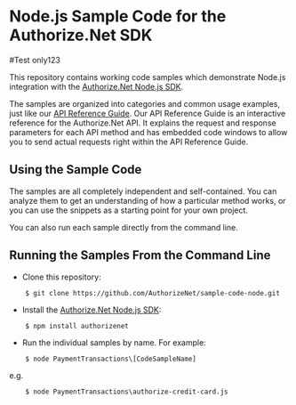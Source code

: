 # Node.js Sample Code for the Authorize.Net SDK
#Test only123
<!-- [![Travis CI Status](https://travis-ci.org/AuthorizeNet/sample-code-node.svg?branch=master)](https://travis-ci.org/AuthorizeNet/sample-code-node) -->

This repository contains working code samples which demonstrate Node.js integration with the [Authorize.Net Node.js SDK](https://github.com/AuthorizeNet/sdk-node).  

The samples are organized into categories and common usage examples, just like our [API Reference Guide](http://developer.authorize.net/api/reference). Our API Reference Guide is an interactive reference for the Authorize.Net API. It explains the request and response parameters for each API method and has embedded code windows to allow you to send actual requests right within the API Reference Guide.


## Using the Sample Code

The samples are all completely independent and self-contained. You can analyze them to get an understanding of how a particular method works, or you can use the snippets as a starting point for your own project.

You can also run each sample directly from the command line.

## Running the Samples From the Command Line
* Clone this repository:
```
    $ git clone https://github.com/AuthorizeNet/sample-code-node.git
```
* Install the [Authorize.Net Node.js SDK](https://www.github.com/AuthorizeNet/sdk-node):
```
    $ npm install authorizenet
```
* Run the individual samples by name. For example: 
```
    $ node PaymentTransactions\[CodeSampleName]
```
e.g.
```
    $ node PaymentTransactions\authorize-credit-card.js
```
